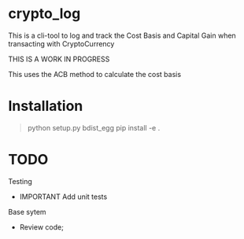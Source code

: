# crypto_log
This is a cli-tool to log and track the Cost Basis and Capital Gain when transacting with CryptoCurrency

THIS IS A WORK IN PROGRESS

This uses the ACB method to calculate the cost basis

# Installation

> python setup.py bdist_egg
> pip install -e .

# TODO

Testing
- IMPORTANT Add unit tests

Base sytem
- Review code;
